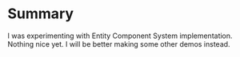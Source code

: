 # Summary
I was experimenting with Entity Component System implementation. Nothing nice yet. I will be better making some other demos instead.

